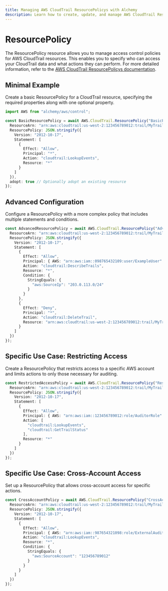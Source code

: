 ```yaml
---
title: Managing AWS CloudTrail ResourcePolicys with Alchemy
description: Learn how to create, update, and manage AWS CloudTrail ResourcePolicys using Alchemy Cloud Control.
---
```


# ResourcePolicy

The ResourcePolicy resource allows you to manage access control policies for AWS CloudTrail resources. This enables you to specify who can access your CloudTrail data and what actions they can perform. For more detailed information, refer to the [AWS CloudTrail ResourcePolicys documentation](https://docs.aws.amazon.com/cloudtrail/latest/userguide/).

## Minimal Example

Create a basic ResourcePolicy for a CloudTrail resource, specifying the required properties along with one optional property.

```ts
import AWS from "alchemy/aws/control";

const BasicResourcePolicy = await AWS.CloudTrail.ResourcePolicy("BasicPolicy", {
  ResourceArn: "arn:aws:cloudtrail:us-west-2:123456789012:trail/MyTrail",
  ResourcePolicy: JSON.stringify({
    Version: "2012-10-17",
    Statement: [
      {
        Effect: "Allow",
        Principal: "*",
        Action: "cloudtrail:LookupEvents",
        Resource: "*"
      }
    ]
  }),
  adopt: true // Optionally adopt an existing resource
});
```

## Advanced Configuration

Configure a ResourcePolicy with a more complex policy that includes multiple statements and conditions.

```ts
const AdvancedResourcePolicy = await AWS.CloudTrail.ResourcePolicy("AdvancedPolicy", {
  ResourceArn: "arn:aws:cloudtrail:us-west-2:123456789012:trail/MyTrail",
  ResourcePolicy: JSON.stringify({
    Version: "2012-10-17",
    Statement: [
      {
        Effect: "Allow",
        Principal: { AWS: "arn:aws:iam::098765432109:user/ExampleUser" },
        Action: "cloudtrail:DescribeTrails",
        Resource: "*",
        Condition: {
          StringEquals: {
            "aws:SourceIp": "203.0.113.0/24"
          }
        }
      },
      {
        Effect: "Deny",
        Principal: "*",
        Action: "cloudtrail:DeleteTrail",
        Resource: "arn:aws:cloudtrail:us-west-2:123456789012:trail/MyTrail"
      }
    ]
  })
});
```

## Specific Use Case: Restricting Access

Create a ResourcePolicy that restricts access to a specific AWS account and limits actions to only those necessary for auditing.

```ts
const RestrictedAccessPolicy = await AWS.CloudTrail.ResourcePolicy("RestrictedAccess", {
  ResourceArn: "arn:aws:cloudtrail:us-west-2:123456789012:trail/MyTrail",
  ResourcePolicy: JSON.stringify({
    Version: "2012-10-17",
    Statement: [
      {
        Effect: "Allow",
        Principal: { AWS: "arn:aws:iam::123456789012:role/AuditorRole" },
        Action: [
          "cloudtrail:LookupEvents",
          "cloudtrail:GetTrailStatus"
        ],
        Resource: "*"
      }
    ]
  })
});
```

## Specific Use Case: Cross-Account Access

Set up a ResourcePolicy that allows cross-account access for specific actions.

```ts
const CrossAccountPolicy = await AWS.CloudTrail.ResourcePolicy("CrossAccountAccess", {
  ResourceArn: "arn:aws:cloudtrail:us-west-2:123456789012:trail/MyTrail",
  ResourcePolicy: JSON.stringify({
    Version: "2012-10-17",
    Statement: [
      {
        Effect: "Allow",
        Principal: { AWS: "arn:aws:iam::987654321098:role/ExternalAuditorRole" },
        Action: "cloudtrail:LookupEvents",
        Resource: "*",
        Condition: {
          StringEquals: {
            "aws:SourceAccount": "123456789012"
          }
        }
      }
    ]
  })
});
```